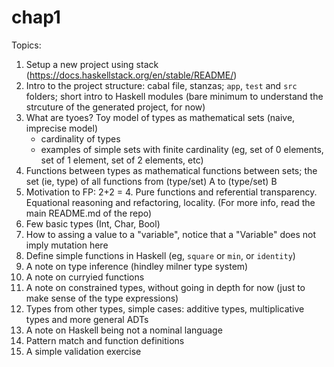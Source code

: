 # chap1

Topics:

1. Setup a new project using stack (https://docs.haskellstack.org/en/stable/README/)
2. Intro to the project structure: cabal file, stanzas; `app`, `test` and `src` folders; short intro to Haskell modules (bare minimum to understand the strcuture of the generated project, for now)
3. What are tyoes? Toy model of types as mathematical sets (naive, imprecise model) 
   * cardinality of types 
   * examples of simple sets with finite cardinality (eg, set of 0 elements, set of 1 element, set of 2 elements, etc)
2. Functions between types as mathematical functions between sets; the set (ie, type) of all functions from (type/set) A to (type/set) B
3. Motivation to FP: 2+2 = 4. Pure functions and referential transparency. Equational reasoning and refactoring, locality. (For more info, read the main README.md of the repo) 
4. Few basic types (Int, Char, Bool)
5. How to assing a value to a "variable", notice that a "Variable" does not imply mutation here
5. Define simple functions in Haskell (eg, `square` or `min`, or `identity`) 
6. A note on type inference (hindley milner type system) 
7. A note on curryied functions 
7. A note on constrained types, without going in depth for now (just to make sense of the type expressions) 
5. Types from other types, simple cases: additive types, multiplicative types and more general ADTs
6. A note on Haskell being not a nominal language
7. Pattern match and function definitions
8. A simple validation exercise 


